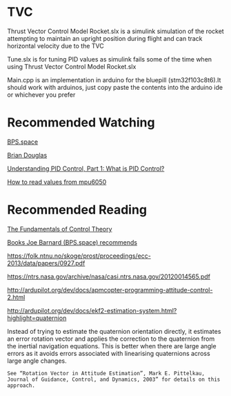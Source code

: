 # TVC
Thrust Vector Control Model Rocket.slx is a simulink simulation of the rocket attempting to maintain an upright position during flight and can track horizontal velocity due to the TVC

Tune.slx is for tuning PID values as simulink fails some of the time when using Thrust Vector Control Model Rocket.slx

Main.cpp is an implementation in arduino for the bluepill (stm32f103c8t6).It should work with arduinos, just copy paste the contents into the arduino ide or whichever you prefer

# Recommended Watching

[BPS.space](https://www.youtube.com/channel/UCILl8ozWuxnFYXIe2svjHhg)

[Brian Douglas](https://www.youtube.com/user/ControlLectures/videos)

[Understanding PID Control, Part 1: What is PID Control?](https://youtu.be/wkfEZmsQqiA)

[How to read values from mpu6050](https://www.youtube.com/watch?v=ImctYI8hgq4)

# Recommended Reading
[The Fundamentals of Control Theory](https://www.patreon.com/posts/book-is-now-free-28313078)

[Books Joe Barnard (BPS.space) recommends](https://www.youtube.com/watch?v=BcKL4M5Xod)

https://folk.ntnu.no/skoge/prost/proceedings/ecc-2013/data/papers/0927.pdf

https://ntrs.nasa.gov/archive/nasa/casi.ntrs.nasa.gov/20120014565.pdf

http://ardupilot.org/dev/docs/apmcopter-programming-attitude-control-2.html


http://ardupilot.org/dev/docs/ekf2-estimation-system.html?highlight=quaternion

Instead of trying to estimate the quaternion orientation directly, it estimates an error rotation vector and applies the correction to the quaternion from the inertial navigation equations. This is better when there are large angle errors as it avoids errors associated with linearising quaternions across large angle changes.

    See “Rotation Vector in Attitude Estimation”, Mark E. Pittelkau, Journal of Guidance, Control, and Dynamics, 2003” for details on this approach.

